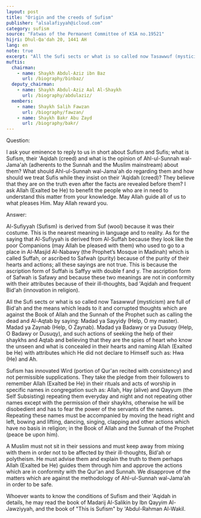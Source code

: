 ```yaml
---
layout: post
title: "Origin and the creeds of Sufism"
publisher: "alsalafiyyah@icloud.com"
category: sufism
source: "Fatwas of the Permanent Committee of KSA no.19521"
hijri: Dhul-Qa'dah 20, 1441 AH
lang: en
note: true
excerpt: "All the Sufi sects or what is so called now Tasawwuf (mysticism) are full of Bid'ah and the means which leads to it and corrupted thoughts which are against the Book of Allah and the Sunnah of the Prophet"
muftis:
  chairman: 
    - name: Shaykh Abdul-Aziz ibn Baz
      url: /biography/binbaz/
  deputy_chairman:
    - name: Shaykh Abdul-Aziz Aal Al-Shaykh
      url: /biography/abdulaziz/
  members: 
    - name: Shaykh Salih Fawzan
      url: /biography/fawzan/
    - name: Shaykh Bakr Abu Zayd
      url: /biography/bakr/
---
```


Question: 

I ask your eminence to reply to us in short about Sufism and Sufis; what is Sufism, their 'Aqidah (creed) and what is the opinion of Ahl-ul-Sunnah wal-Jama'ah (adherents to the Sunnah and the Muslim mainstream) about them? What should Ahl-ul-Sunnah wal-Jama'ah do regarding them and how should we treat Sufis while they insist on their 'Aqidah (creed)? They believe that they are on the truth even after the facts are revealed before them? I ask Allah (Exalted be He) to benefit the people who are in need to understand this matter from your knowledge. May Allah guide all of us to what pleases Him. May Allah reward you. 

Answer: 

Al-Sufiyyah (Sufism) is derived from Suf (wool) because it was their costume. This is the nearest meaning in language and to reality. As for the saying that Al-Sufiyyah is derived from Al-Suffah because they look like the poor Companions (may Allah be pleased with them) who used to go to a place in Al-Masjid Al-Nabawy (the Prophet’s Mosque in Madinah) which is called Suffah, or ascribed to Safwah (purity) because of the purity of their hearts and actions; all these sayings are not true. This is because the ascription form of Suffah is Saffyy with double f and y. The ascription form of Safwah is Safawy and because these two meanings are not in conformity with their attributes because of their ill-thoughts, bad 'Aqidah and frequent Bid'ah (innovation in religion).

All the Sufi sects or what is so called now Tasawwuf (mysticism) are full of Bid'ah and the means which leads to it and corrupted thoughts which are against the Book of Allah and the Sunnah of the Prophet such as calling the dead and Al-Aqtab by saying: Madad ya Sayyidy (Help, O my master). Madad ya Zaynab (Help, O Zaynab). Madad ya Badawy or ya Dusuqy (Help, O Badawy or Dusuqy), and such actions of seeking the help of their shaykhs and Aqtab and believing that they are the spies of heart who know the unseen and what is concealed in their hearts and naming Allah (Exalted be He) with attributes which He did not declare to Himself such as: Hwa (He) and Ah.

Sufism has innovated Wird (portion of Qur'an recited with consistency) and not permissible supplications. They take the pledge from their followers to remember Allah (Exalted be He) in their rituals and acts of worship in specific names in congregation such as: Allah, Hay (alive) and Qayyum (the Self Subsisting) repeating them everyday and night and not repeating other names except with the permission of their shaykhs, otherwise he will be disobedient and has to fear the power of the servants of the names. Repeating these names must be accompanied by moving the head right and left, bowing and lifting, dancing, singing, clapping and other actions which have no basis in religion; in the Book of Allah and the Sunnah of the Prophet (peace be upon him). 

A Muslim must not sit in their sessions and must keep away from mixing with them in order not to be affected by their ill-thoughts, Bid'ah or polytheism. He must advise them and explain the truth to them perhaps Allah (Exalted be He) guides them through him and approve the actions which are in conformity with the Qur'an and Sunnah. We disapprove of the matters which are against the methodology of Ahl-ul-Sunnah wal-Jama'ah in order to be safe. 

Whoever wants to know the conditions of Sufism and their 'Aqidah in details, he may read the book of Madarij Al-Salikin by Ibn Qayyim Al-Jawziyyah, and the book of "This is Sufism" by 'Abdul-Rahman Al-Wakil. 


